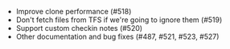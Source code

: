 * Improve clone performance (#518)
* Don't fetch files from TFS if we're going to ignore them (#519)
* Support custom checkin notes (#520)
* Other documentation and bug fixes (#487, #521, #523, #527)
